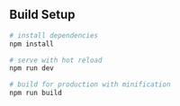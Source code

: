 ## Build Setup

``` bash
# install dependencies
npm install

# serve with hot reload
npm run dev

# build for production with minification
npm run build
```
